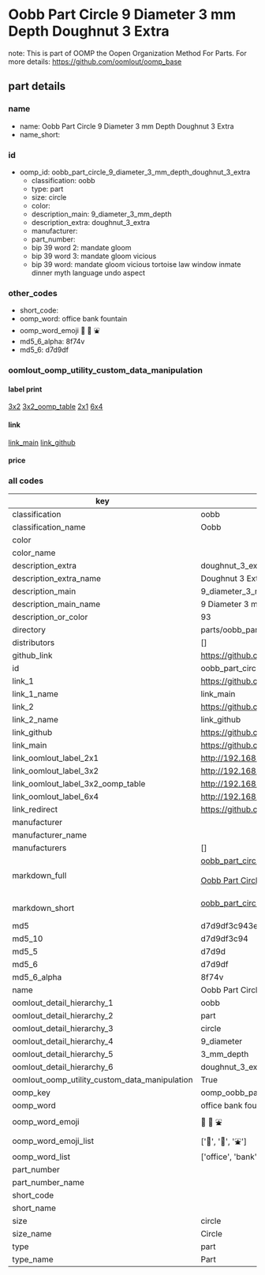 # Oobb Part Circle 9 Diameter 3 mm Depth Doughnut 3 Extra  

note: This is part of OOMP the Oopen Organization Method For Parts. For more details: https://github.com/oomlout/oomp_base

##  part details
  







### name
* name: Oobb Part Circle 9 Diameter 3 mm Depth Doughnut 3 Extra
* name_short: 
### id
* oomp_id: oobb_part_circle_9_diameter_3_mm_depth_doughnut_3_extra
  * classification: oobb
  * type: part
  * size: circle
  * color: 
  * description_main: 9_diameter_3_mm_depth
  * description_extra: doughnut_3_extra
  * manufacturer: 
  * part_number: 
  * bip 39 word 2: mandate gloom
  * bip 39 word 3: mandate gloom vicious
  * bip 39 word: mandate gloom vicious tortoise law window inmate dinner myth language undo aspect

### other_codes
* short_code: 
* oomp_word: office bank fountain
* oomp_word_emoji :office: :bank: :fountain:
* md5_6_alpha: 8f74v
* md5_6: d7d9df






### oomlout_oomp_utility_custom_data_manipulation
#### label print
[3x2](http://192.168.1.245:1112/?label=oomp%208f74v)
[3x2_oomp_table](http://192.168.1.108:1112/?label=oomp%208f74v)
[2x1](http://192.168.1.242:1112/?label=oomp%208f74v)
[6x4](http://192.168.1.55:1112/?label=oomp%208f74v)    

#### link

[link_main](https://github.com/oomlout/oomlout_oomp_version_1_messy/tree/main/parts/oobb_part_circle_9_diameter_3_mm_depth_doughnut_3_extra) [link_github](https://github.com/oomlout/oomlout_oomp_version_1_messy/tree/main/parts/oobb_part_circle_9_diameter_3_mm_depth_doughnut_3_extra)                             

#### price







### all codes 
| key | value |  
| --- | --- |  
| classification | oobb |  
| classification_name | Oobb |  
| color |  |  
| color_name |  |  
| description_extra | doughnut_3_extra |  
| description_extra_name | Doughnut 3 Extra |  
| description_main | 9_diameter_3_mm_depth |  
| description_main_name | 9 Diameter 3 mm Depth |  
| description_or_color | 93 |  
| directory | parts/oobb_part_circle_9_diameter_3_mm_depth_doughnut_3_extra |  
| distributors | [] |  
| github_link | https://github.com/oomlout/oomlout_oomp_part_src/tree/main/parts/oobb_part_circle_9_diameter_3_mm_depth_doughnut_3_extra |  
| id | oobb_part_circle_9_diameter_3_mm_depth_doughnut_3_extra |  
| link_1 | https://github.com/oomlout/oomlout_oomp_version_1_messy/tree/main/parts/oobb_part_circle_9_diameter_3_mm_depth_doughnut_3_extra |  
| link_1_name | link_main |  
| link_2 | https://github.com/oomlout/oomlout_oomp_version_1_messy/tree/main/parts/oobb_part_circle_9_diameter_3_mm_depth_doughnut_3_extra |  
| link_2_name | link_github |  
| link_github | https://github.com/oomlout/oomlout_oomp_version_1_messy/tree/main/parts/oobb_part_circle_9_diameter_3_mm_depth_doughnut_3_extra |  
| link_main | https://github.com/oomlout/oomlout_oomp_version_1_messy/tree/main/parts/oobb_part_circle_9_diameter_3_mm_depth_doughnut_3_extra |  
| link_oomlout_label_2x1 | http://192.168.1.242:1112/?label=oomp%208f74v |  
| link_oomlout_label_3x2 | http://192.168.1.245:1112/?label=oomp%208f74v |  
| link_oomlout_label_3x2_oomp_table | http://192.168.1.108:1112/?label=oomp%208f74v |  
| link_oomlout_label_6x4 | http://192.168.1.55:1112/?label=oomp%208f74v |  
| link_redirect | https://github.com/oomlout/oomlout_oomp_version_1_messy/tree/main/parts/oobb_part_circle_9_diameter_3_mm_depth_doughnut_3_extra |  
| manufacturer |  |  
| manufacturer_name |  |  
| manufacturers | [] |  
| markdown_full | [oobb_part_circle_9_diameter_3_mm_depth_doughnut_3_extra](none)<br>[](none)<br>[Oobb Part Circle 9 Diameter 3 Mm Depth Doughnut 3 Extra](none)<br><br> |  
| markdown_short | [oobb_part_circle_9_diameter_3_mm_depth_doughnut_3_extra](none)<br><br> |  
| md5 | d7d9df3c943e4e8bedbefe59e718dc38 |  
| md5_10 | d7d9df3c94 |  
| md5_5 | d7d9d |  
| md5_6 | d7d9df |  
| md5_6_alpha | 8f74v |  
| name | Oobb Part Circle 9 Diameter 3 mm Depth Doughnut 3 Extra |  
| oomlout_detail_hierarchy_1 | oobb |  
| oomlout_detail_hierarchy_2 | part |  
| oomlout_detail_hierarchy_3 | circle |  
| oomlout_detail_hierarchy_4 | 9_diameter |  
| oomlout_detail_hierarchy_5 | 3_mm_depth |  
| oomlout_detail_hierarchy_6 | doughnut_3_extra |  
| oomlout_oomp_utility_custom_data_manipulation | True |  
| oomp_key | oomp_oobb_part_circle_9_diameter_3_mm_depth_doughnut_3_extra |  
| oomp_word | office bank fountain |  
| oomp_word_emoji | :office: :bank: :fountain: |  
| oomp_word_emoji_list | [':office:', ':bank:', ':fountain:'] |  
| oomp_word_list | ['office', 'bank', 'fountain'] |  
| part_number |  |  
| part_number_name |  |  
| short_code |  |  
| short_name |  |  
| size | circle |  
| size_name | Circle |  
| type | part |  
| type_name | Part |  
